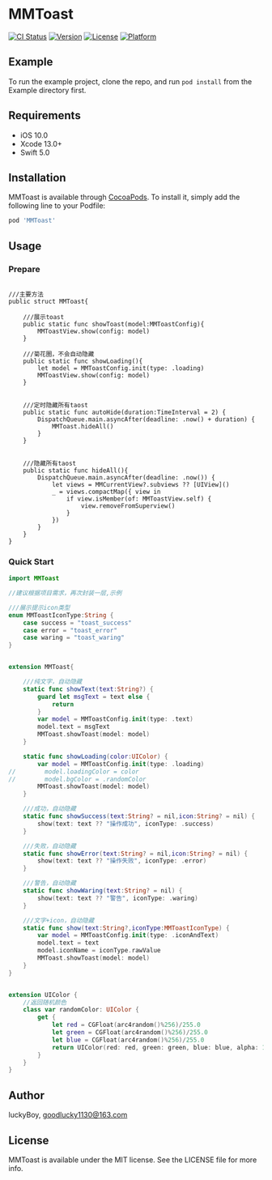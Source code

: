 # MMToast

[![CI Status](https://img.shields.io/travis/luckyBoy/MMToast.svg?style=flat)](https://travis-ci.org/luckyBoy/MMToast)
[![Version](https://img.shields.io/cocoapods/v/MMToast.svg?style=flat)](https://cocoapods.org/pods/MMToast)
[![License](https://img.shields.io/cocoapods/l/MMToast.svg?style=flat)](https://cocoapods.org/pods/MMToast)
[![Platform](https://img.shields.io/cocoapods/p/MMToast.svg?style=flat)](https://cocoapods.org/pods/MMToast)

## Example

To run the example project, clone the repo, and run `pod install` from the Example directory first.

## Requirements
- iOS 10.0
- Xcode 13.0+
- Swift 5.0

## Installation

MMToast is available through [CocoaPods](https://cocoapods.org). To install
it, simply add the following line to your Podfile:

```ruby
pod 'MMToast'
```

## Usage


### Prepare

```

///主要方法
public struct MMToast{
    
    ///展示toast
    public static func showToast(model:MMToastConfig){
        MMToastView.show(config: model)
    }
    
    ///菊花圈，不会自动隐藏
    public static func showLoading(){
        let model = MMToastConfig.init(type: .loading)
        MMToastView.show(config: model)
    }
    
    
    ///定时隐藏所有taost
    public static func autoHide(duration:TimeInterval = 2) {
        DispatchQueue.main.asyncAfter(deadline: .now() + duration) {
            MMToast.hideAll()
        }
    }
    
    
    ///隐藏所有taost
    public static func hideAll(){
        DispatchQueue.main.asyncAfter(deadline: .now()) {
            let views = MMCurrentView?.subviews ?? [UIView]()
            _ = views.compactMap({ view in
                if view.isMember(of: MMToastView.self) {
                    view.removeFromSuperview()
                }
            })
        }
    }
}
```


### Quick Start


```swift
import MMToast

//建议根据项目需求，再次封装一层,示例

///展示提示icon类型
enum MMToastIconType:String {
    case success = "toast_success"
    case error = "toast_error"
    case waring = "toast_waring"
}


extension MMToast{

    ///纯文字，自动隐藏
    static func showText(text:String?) {
        guard let msgText = text else {
            return
        }
        var model = MMToastConfig.init(type: .text)
        model.text = msgText
        MMToast.showToast(model: model)
    }

    static func showLoading(color:UIColor) {
        var model = MMToastConfig.init(type: .loading)
//        model.loadingColor = color
//        model.bgColor = .randomColor
        MMToast.showToast(model: model)
    }

    ///成功，自动隐藏
    static func showSuccess(text:String? = nil,icon:String? = nil) {
        show(text: text ?? "操作成功", iconType: .success)
    }

    ///失败，自动隐藏
    static func showError(text:String? = nil,icon:String? = nil) {
        show(text: text ?? "操作失败", iconType: .error)
    }

    ///警告，自动隐藏
    static func showWaring(text:String? = nil) {
        show(text: text ?? "警告", iconType: .waring)
    }

    ///文字+icon，自动隐藏
    static func show(text:String?,iconType:MMToastIconType) {
        var model = MMToastConfig.init(type: .iconAndText)
        model.text = text
        model.iconName = iconType.rawValue
        MMToast.showToast(model: model)
    }
}


extension UIColor {
    //返回随机颜色
    class var randomColor: UIColor {
        get {
            let red = CGFloat(arc4random()%256)/255.0
            let green = CGFloat(arc4random()%256)/255.0
            let blue = CGFloat(arc4random()%256)/255.0
            return UIColor(red: red, green: green, blue: blue, alpha: 1.0)
        }
    }
}
```

## Author

luckyBoy, goodlucky1130@163.com

## License

MMToast is available under the MIT license. See the LICENSE file for more info.

